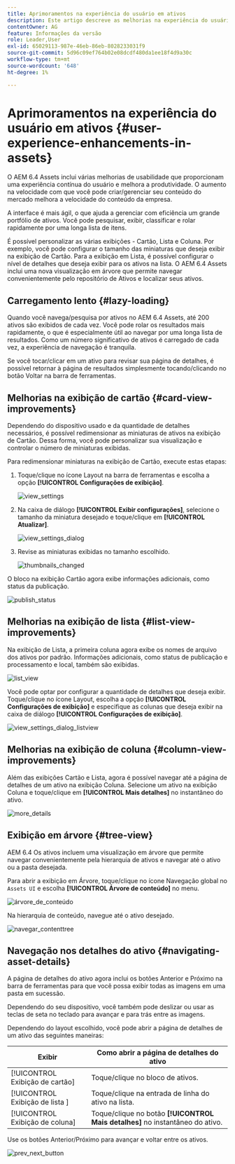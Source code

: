 ```yaml
---
title: Aprimoramentos na experiência do usuário em ativos
description: Este artigo descreve as melhorias na experiência do usuário no AEM 6.4 Assets.
contentOwner: AG
feature: Informações da versão
role: Leader,User
exl-id: 65029113-987e-46eb-86eb-8028233031f9
source-git-commit: 5d96c09ef764b02e08dcdf480da1ee18f4d9a30c
workflow-type: tm+mt
source-wordcount: '648'
ht-degree: 1%

---
```


# Aprimoramentos na experiência do usuário em ativos {#user-experience-enhancements-in-assets}

O AEM 6.4 Assets inclui várias melhorias de usabilidade que proporcionam uma experiência contínua do usuário e melhora a produtividade. O aumento na velocidade com que você pode criar/gerenciar seu conteúdo do mercado melhora a velocidade do conteúdo da empresa.

A interface é mais ágil, o que ajuda a gerenciar com eficiência um grande portfólio de ativos. Você pode pesquisar, exibir, classificar e rolar rapidamente por uma longa lista de itens.

É possível personalizar as várias exibições - Cartão, Lista e Coluna. Por exemplo, você pode configurar o tamanho das miniaturas que deseja exibir na exibição de Cartão. Para a exibição em Lista, é possível configurar o nível de detalhes que deseja exibir para os ativos na lista. O AEM 6.4 Assets inclui uma nova visualização em árvore que permite navegar convenientemente pelo repositório de Ativos e localizar seus ativos.

## Carregamento lento {#lazy-loading}

Quando você navega/pesquisa por ativos no AEM 6.4 Assets, até 200 ativos são exibidos de cada vez. Você pode rolar os resultados mais rapidamente, o que é especialmente útil ao navegar por uma longa lista de resultados. Como um número significativo de ativos é carregado de cada vez, a experiência de navegação é tranquila.

Se você tocar/clicar em um ativo para revisar sua página de detalhes, é possível retornar à página de resultados simplesmente tocando/clicando no botão Voltar na barra de ferramentas.

## Melhorias na exibição de cartão {#card-view-improvements}

Dependendo do dispositivo usado e da quantidade de detalhes necessários, é possível redimensionar as miniaturas de ativos na exibição de Cartão. Dessa forma, você pode personalizar sua visualização e controlar o número de miniaturas exibidas.

Para redimensionar miniaturas na exibição de Cartão, execute estas etapas:

1. Toque/clique no ícone Layout na barra de ferramentas e escolha a opção **[!UICONTROL Configurações de exibição]**.

   ![view_settings](assets/view_settings.png)

1. Na caixa de diálogo **[!UICONTROL Exibir configurações]**, selecione o tamanho da miniatura desejado e toque/clique em **[!UICONTROL Atualizar]**.

   ![view_settings_dialog](assets/view_settings_dialog.png)

1. Revise as miniaturas exibidas no tamanho escolhido.

   ![thumbnails_changed](assets/thumbnails_changed.png)

O bloco na exibição Cartão agora exibe informações adicionais, como status da publicação.

![publish_status](assets/publish_status.png)

## Melhorias na exibição de lista {#list-view-improvements}

Na exibição de Lista, a primeira coluna agora exibe os nomes de arquivo dos ativos por padrão. Informações adicionais, como status de publicação e processamento e local, também são exibidas.

![list_view](assets/list_view.png)

Você pode optar por configurar a quantidade de detalhes que deseja exibir. Toque/clique no ícone Layout, escolha a opção **[!UICONTROL Configurações de exibição]** e especifique as colunas que deseja exibir na caixa de diálogo **[!UICONTROL Configurações de exibição]**.

![view_settings_dialog_listview](assets/view_settings_dialoglistview.png)

## Melhorias na exibição de coluna {#column-view-improvements}

Além das exibições Cartão e Lista, agora é possível navegar até a página de detalhes de um ativo na exibição Coluna. Selecione um ativo na exibição Coluna e toque/clique em **[!UICONTROL Mais detalhes]** no instantâneo do ativo.

![more_details](assets/more_details.png)

## Exibição em árvore {#tree-view}

AEM 6.4 Os ativos incluem uma visualização em árvore que permite navegar convenientemente pela hierarquia de ativos e navegar até o ativo ou a pasta desejada.

Para abrir a exibição em Árvore, toque/clique no ícone Navegação global no `Assets UI` e escolha **[!UICONTROL Árvore de conteúdo]** no menu.

![árvore_de_conteúdo](assets/content_tree.png)

Na hierarquia de conteúdo, navegue até o ativo desejado.

![navegar_contenttree](assets/navigate_contenttree.png)

## Navegação nos detalhes do ativo {#navigating-asset-details}

A página de detalhes do ativo agora inclui os botões Anterior e Próximo na barra de ferramentas para que você possa exibir todas as imagens em uma pasta em sucessão.

Dependendo do seu dispositivo, você também pode deslizar ou usar as teclas de seta no teclado para avançar e para trás entre as imagens.

Dependendo do layout escolhido, você pode abrir a página de detalhes de um ativo das seguintes maneiras:

| **Exibir** | **Como abrir a página de detalhes do ativo** |
|---|---|
| [!UICONTROL Exibição de cartão] | Toque/clique no bloco de ativos. |
| [!UICONTROL Exibição de lista  ] | Toque/clique na entrada de linha do ativo na lista. |
| [!UICONTROL Exibição de coluna] | Toque/clique no botão **[!UICONTROL Mais detalhes]** no instantâneo do ativo. |

Use os botões Anterior/Próximo para avançar e voltar entre os ativos.

![prev_next_button](assets/prev_next_buttons.png)
